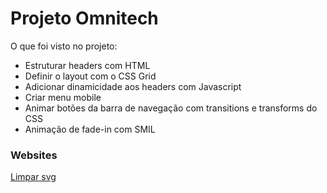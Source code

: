 # Projeto Omnitech

O que foi visto no projeto:

- Estruturar headers com HTML
- Definir o layout com o CSS Grid
- Adicionar dinamicidade aos headers com Javascript
- Criar menu mobile
- Animar botões da barra de navegação com transitions e transforms do CSS
- Animação de fade-in com SMIL

### Websites

[Limpar svg](https://jakearchibald.github.io/svgomg/)


